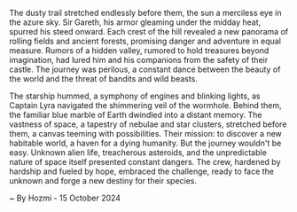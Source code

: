 
The dusty trail stretched endlessly before them, the sun a merciless eye in the azure sky. Sir Gareth, his armor gleaming under the midday heat, spurred his steed onward. Each crest of the hill revealed a new panorama of rolling fields and ancient forests, promising danger and adventure in equal measure. Rumors of a hidden valley, rumored to hold treasures beyond imagination, had lured him and his companions from the safety of their castle. The journey was perilous, a constant dance between the beauty of the world and the threat of bandits and wild beasts. 

The starship hummed, a symphony of engines and blinking lights, as Captain Lyra navigated the shimmering veil of the wormhole. Behind them, the familiar blue marble of Earth dwindled into a distant memory. The vastness of space, a tapestry of nebulae and star clusters, stretched before them, a canvas teeming with possibilities. Their mission: to discover a new habitable world, a haven for a dying humanity. But the journey wouldn't be easy. Unknown alien life, treacherous asteroids, and the unpredictable nature of space itself presented constant dangers.  The crew, hardened by hardship and fueled by hope, embraced the challenge, ready to face the unknown and forge a new destiny for their species. 

~ By Hozmi - 15 October 2024
